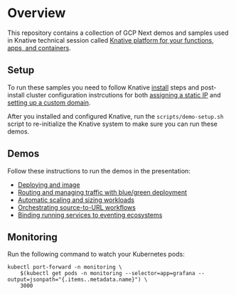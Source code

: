 # Overview

This repository contains a collection of GCP Next demos and samples used in Knative technical session called [Knative platform for your functions, apps, and containers](https://cloud.withgoogle.com/next18/sf/sessions/session/156847).

## Setup

To run these samples you need to follow Knative [install](https://github.com/knative/docs/tree/master/install) steps and post-install cluster configuration instrcutions for both [assigning a static IP](https://github.com/knative/docs/blob/master/serving/gke-assigning-static-ip-address.md) and [setting up a custom domain](https://github.com/knative/docs/blob/master/serving/using-a-custom-domain.md).

After you installed and configured Knative, run the `scripts/demo-setup.sh` script to re-initialize the Knative system to make sure you can run these demos.

## Demos

Follow these instructions to run the demos in the presentation:

* [Deploying and image](image-deploy/README.md)
* [Routing and managing traffic with blue/green deployment](blue-green-deploy/README.md)
* [Automatic scaling and sizing workloads](auto-scaling/README.md)
* [Orchestrating source-to-URL workflows](src-to-url/README.md)
* [Binding running services to eventing ecosystems](event-flow/README.md)


## Monitoring

Run the following command to watch your Kubernetes pods:

```shell
kubectl port-forward -n monitoring \
    $(kubectl get pods -n monitoring --selector=app=grafana --output=jsonpath="{.items..metadata.name}") \
    3000
```
